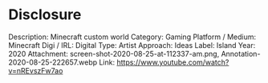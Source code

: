 # Disclosure

Description: Minecraft custom world
Category: Gaming
Platform / Medium: Minecraft
Digi / IRL: Digital
Type: Artist
Approach: Ideas
Label: Island
Year: 2020
Attachment: screen-shot-2020-08-25-at-112337-am.png, Annotation-2020-08-25-222657.webp
Link: https://www.youtube.com/watch?v=nREvszFw7ao
